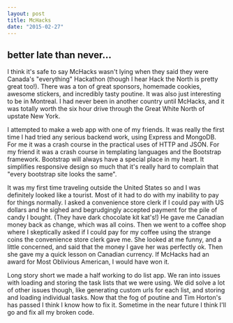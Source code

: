 ```yaml
---
layout: post
title: McHacks
date: "2015-02-27"
---
```

## better late than never...

I think it's safe to say McHacks wasn't lying when they said they were Canada's "everything" Hackathon (though I hear Hack the North is pretty great too!).  There was a ton of great sponsors, homemade cookies, awesome stickers, and incredibly tasty poutine.  It was also just interesting to be in Montreal.  I had never been in another country until McHacks, and it was totally worth the six hour drive through the Great White North of upstate New York.

I attempted to make a web app with one of my friends.  It was really the first time I had tried any serious backend work, using Express and MongoDB.  For me it was a crash course in the practical uses of HTTP and JSON.  For my friend it was a crash course in templating languages and the Bootstrap framework.  Bootstrap will always have a special place in my heart.  It simplifies responsive design so much that it's really hard to complain that "every bootstrap site looks the same".  

It was my first time traveling outside the United States so and I was definitely looked like a tourist.  Most of it had to do with my inability to pay for things normally.  I asked a  convenience store clerk if I could pay with US dollars and he sighed and begrudgingly accepted payment for the pile of candy I bought.  (They have dark chocolate kit kat's!)  He gave me Canadian money back as change, which was all coins.  Then we went to a coffee shop where I skeptically asked if I could pay for my coffee using the strange coins the convenience store clerk gave me.  She looked at me funny, and a little concerned, and said that the money I gave her was perfectly ok.  Then she gave my a quick lesson on Canadian currency.  If McHacks had an award for Most Oblivious American, I would have won it.      

Long story short we made a half working to do list app.  We ran into issues with loading and storing the task lists that we were using.  We did solve a lot of other issues though, like generating custom urls for each list, and storing and loading individual tasks.  Now that the fog of poutine and Tim Horton's has passed I think I know how to fix it.  Sometime in the near future I think I'll go and fix all my broken code.      